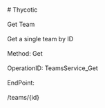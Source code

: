 <br>#     Thycotic</br>
<br>Get Team</br>
<br>Get a single team by ID</br>
<br>Method: Get</br>
<br>OperationID: TeamsService_Get</br>
<br>EndPoint:</br>
<br>/teams/{id}</br>
